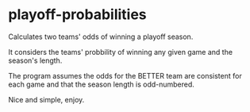 # playoff-probabilities
Calculates two teams' odds of winning a playoff season.

It considers the teams' probbility of winning any given game and the season's length.

The program assumes the odds for the BETTER team are consistent for each game and that the season length is odd-numbered.

Nice and simple, enjoy.
